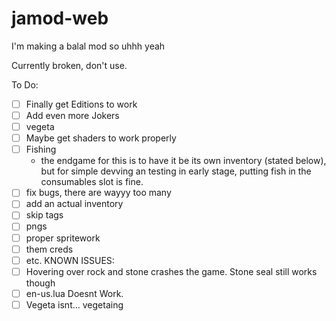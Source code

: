 # jamod-web
I'm making a balal mod
so uhhh 
yeah

Currently broken, don't use.



To Do:
- [ ] Finally get Editions to work
- [ ] Add even more Jokers
- [ ] vegeta
- [ ] Maybe get shaders to work properly
- [ ] Fishing
    - the endgame for this is to have it be its own inventory (stated below), but for simple devving an testing in early stage, putting fish in the consumables slot is fine.
- [ ] fix bugs, there are wayyy too many
- [ ] add an actual inventory
- [ ] skip tags
- [ ] pngs
- [ ] proper spritework
- [ ] them creds
- [ ] etc.
KNOWN ISSUES:
- [ ] Hovering over rock and stone crashes the game. Stone seal still works though
- [ ] en-us.lua Doesnt Work.
- [ ] Vegeta isnt... vegetaing
